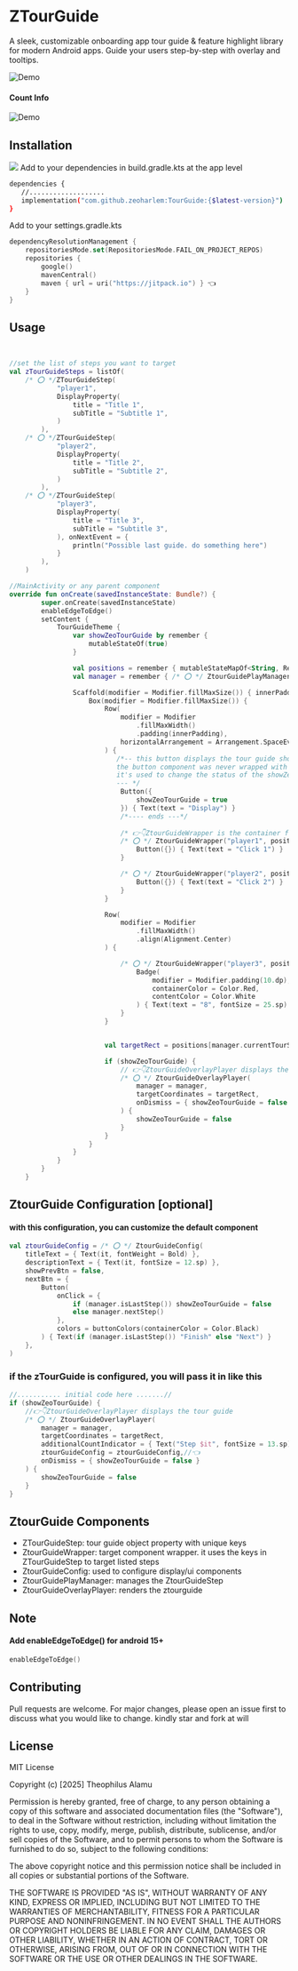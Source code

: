 # ZTourGuide

A sleek, customizable onboarding app tour guide & feature highlight library for modern Android apps.
Guide your users step-by-step with overlay and tooltips.

![Demo](assets/screenshots.gif)
#### Count Info
![Demo](assets/screen_updated.png)

## Installation
[![](https://jitpack.io/v/zeoharlem/TourGuide.svg)](https://jitpack.io/#zeoharlem/TourGuide)
Add to your dependencies in build.gradle.kts at the app level

```bash
dependencies {
   //...................
   implementation("com.github.zeoharlem:TourGuide:{$latest-version}")
}
```

Add to your settings.gradle.kts

``` kotlin
dependencyResolutionManagement {
    repositoriesMode.set(RepositoriesMode.FAIL_ON_PROJECT_REPOS)
    repositories {
        google()
        mavenCentral()
        maven { url = uri("https://jitpack.io") } 👈
    }
}
```

## Usage

```kotlin


//set the list of steps you want to target
val zTourGuideSteps = listOf(
    /* ⭕️ */ZTourGuideStep(
            "player1",
            DisplayProperty(
                title = "Title 1",
                subTitle = "Subtitle 1",
            )
        ),
    /* ⭕️ */ZTourGuideStep(
            "player2",
            DisplayProperty(
                title = "Title 2",
                subTitle = "Subtitle 2",
            )
        ),
    /* ⭕️ */ZTourGuideStep(
            "player3",
            DisplayProperty(
                title = "Title 3",
                subTitle = "Subtitle 3",
            ), onNextEvent = {
                println("Possible last guide. do something here")
            }
        ),
    )
```

```kotlin
//MainActivity or any parent component
override fun onCreate(savedInstanceState: Bundle?) {
        super.onCreate(savedInstanceState)
        enableEdgeToEdge()
        setContent {
            TourGuideTheme {
                var showZeoTourGuide by remember {
                    mutableStateOf(true)
                }

                val positions = remember { mutableStateMapOf<String, Rect>() }
                val manager = remember { /* ⭕️ */ ZtourGuidePlayManager(zTourGuideSteps) }

                Scaffold(modifier = Modifier.fillMaxSize()) { innerPadding ->
                    Box(modifier = Modifier.fillMaxSize()) {
                        Row(
                            modifier = Modifier
                                .fillMaxWidth()
                                .padding(innerPadding),
                            horizontalArrangement = Arrangement.SpaceEvenly
                        ) {
                           /*-- this button displays the tour guide should it gets to the end. 
                           the button component was never wrapped with ZtourGuideWrapper and 
                           it's used to change the status of the showZeoTourGuide for this use case 
                           --- */
                            Button({
                                showZeoTourGuide = true
                            }) { Text(text = "Display") }
                            /*---- ends ---*/
                            
                            /* 👉👇ZtourGuideWrapper is the container for the target component */
                            /* ⭕️ */ ZtourGuideWrapper("player1", positionMap = positions) {
                                Button({}) { Text(text = "Click 1") }
                            }

                            /* ⭕️ */ ZtourGuideWrapper("player2", positionMap = positions) {
                                Button({}) { Text(text = "Click 2") }
                            }
                        }

                        Row(
                            modifier = Modifier
                                .fillMaxWidth()
                                .align(Alignment.Center)
                        ) {

                            /* ⭕️ */ ZtourGuideWrapper("player3", positionMap = positions) {
                                Badge(
                                    modifier = Modifier.padding(10.dp),
                                    containerColor = Color.Red,
                                    contentColor = Color.White
                                ) { Text(text = "8", fontSize = 25.sp) }
                            }
                        }


                        val targetRect = positions[manager.currentTourStep?.targetKey]

                        if (showZeoTourGuide) {
                            // 👉👇ZtourGuideOverlayPlayer displays the tour guide
                            /* ⭕️ */ ZtourGuideOverlayPlayer(
                                manager = manager,
                                targetCoordinates = targetRect,
                                onDismiss = { showZeoTourGuide = false }
                            ) {
                                showZeoTourGuide = false
                            }
                        }
                    }
                }
            }
        }
    }

```
## ZtourGuide Configuration [optional]
#### with this configuration, you can customize the default component

```kotlin
val ztourGuideConfig = /* ⭕️ */ ZtourGuideConfig(
    titleText = { Text(it, fontWeight = Bold) },
    descriptionText = { Text(it, fontSize = 12.sp) },
    showPrevBtn = false,
    nextBtn = {
        Button(
            onClick = {
                if (manager.isLastStep()) showZeoTourGuide = false
                else manager.nextStep()
            },
            colors = buttonColors(containerColor = Color.Black)
        ) { Text(if (manager.isLastStep()) "Finish" else "Next") }
    },
)
```

### if the zTourGuide is configured, you will pass it in like this
```kotlin
//........... initial code here .......//
if (showZeoTourGuide) {
    //👉👇ZtourGuideOverlayPlayer displays the tour guide
    /* ⭕️ */ ZtourGuideOverlayPlayer(
        manager = manager,
        targetCoordinates = targetRect,
        additionalCountIndicator = { Text("Step $it", fontSize = 13.sp) },
        ztourGuideConfig = ztourGuideConfig,//👈
        onDismiss = { showZeoTourGuide = false }
    ) {
        showZeoTourGuide = false
    }
}
```

## ZtourGuide Components

- ZTourGuideStep: tour guide object property with unique keys
- ZtourGuideWrapper: target component wrapper. it uses the keys in ZTourGuideStep to target listed steps
- ZtourGuideConfig: used to configure display/ui components
- ZtourGuidePlayManager: manages the ZtourGuideStep
- ZtourGuideOverlayPlayer: renders the ztourguide

## Note
#### Add enableEdgeToEdge() for android 15+
```kotlin
enableEdgeToEdge()
```

## Contributing

Pull requests are welcome. For major changes, please open an issue first
to discuss what you would like to change. kindly star and fork at will

## License

MIT License

Copyright (c) [2025] Theophilus Alamu

Permission is hereby granted, free of charge, to any person obtaining a copy
of this software and associated documentation files (the "Software"), to deal
in the Software without restriction, including without limitation the rights
to use, copy, modify, merge, publish, distribute, sublicense, and/or sell
copies of the Software, and to permit persons to whom the Software is
furnished to do so, subject to the following conditions:

The above copyright notice and this permission notice shall be included in all
copies or substantial portions of the Software.

THE SOFTWARE IS PROVIDED "AS IS", WITHOUT WARRANTY OF ANY KIND, EXPRESS OR
IMPLIED, INCLUDING BUT NOT LIMITED TO THE WARRANTIES OF MERCHANTABILITY,
FITNESS FOR A PARTICULAR PURPOSE AND NONINFRINGEMENT. IN NO EVENT SHALL THE
AUTHORS OR COPYRIGHT HOLDERS BE LIABLE FOR ANY CLAIM, DAMAGES OR OTHER
LIABILITY, WHETHER IN AN ACTION OF CONTRACT, TORT OR OTHERWISE, ARISING FROM,
OUT OF OR IN CONNECTION WITH THE SOFTWARE OR THE USE OR OTHER DEALINGS IN THE
SOFTWARE.